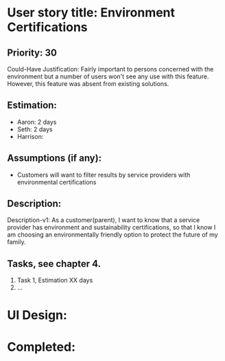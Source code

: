 # User story title: Environment Certifications

## Priority: 30
Could-Have
Justification: Fairly important to persons concerned with the environment but a number of users won't see any
use with this feature. However, this feature was absent from existing solutions.

## Estimation:
* Aaron: 2 days
* Seth: 2 days
* Harrison:

## Assumptions (if any):
* Customers will want to filter results by service providers with environmental certifications

## Description:

Description-v1: As a customer(parent), I want to know that a service provider has environment and sustainability 
certifications, so that I know I am choosing an environmentally friendly option to protect the future of my family.


## Tasks, see chapter 4.

1. Task 1, Estimation XX days
2. ...


# UI Design:


# Completed:
